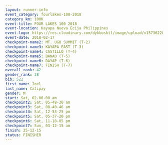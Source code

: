 ```yaml
---
layout: runner-info 
event_category: fourlakes-100-2018 
category_km: 100K 
event-title: FOUR LAKES 100 2018 
event-location: Kayapa Nueva Ecija Philippines 
event-logo: https://res.cloudinary.com/dykbosktl/image/upload/v1573622832/Logo/logo_1_hdutmh.jpg 
event-date: 2018-02-17 
checkpoint-name2: MT. UGO SUMMIT (T-2) 
checkpoint-name3: KAYAPA EAST (T-3) 
checkpoint-name4: CASTILLO (T-4) 
checkpoint-name5: BANAO (T-5) 
checkpoint-name6: DAYAP (T-6) 
checkpoint-name7: FINISH (T-7) 
overall_rank: 42
gender_rank: 38
bib: 522
first_name: Joel
last_name: Catipay
gender: M
start: Sat, 02-00-00 am
checkpoint2: Sat, 05-48-30 am
checkpoint3: Sat, 08-40-46 am
checkpoint4: Sat, 12-53-25 pm
checkpoint5: Sat, 05-37-20 pm
checkpoint6: Sat, 11-18-05 pm
checkpoint7: Sun, 03-12-15 am
finish: 25-12-15
status: FINISHER
---
```

